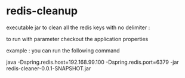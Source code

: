 # redis-cleanup
executable jar to clean all the redis keys with no delimiter :


to run with parameter checkout the application properties 

example : you can run the following command

java -Dspring.redis.host=192.168.99.100 -Dspring.redis.port=6379 -jar redis-cleaner-0.0.1-SNAPSHOT.jar 

